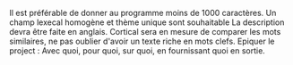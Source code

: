 Il est préférable de donner au programme moins de 1000 caractères.
Un champ lexecal homogène et thème unique sont souhaitable
La description devra être faite en anglais.
Cortical sera en mesure de comparer les mots similaires, ne pas oublier d'avoir un texte riche en mots clefs.
Epiquer le project : Avec quoi, pour quoi, sur quoi, en fournissant quoi en sortie.